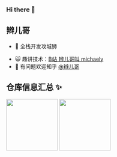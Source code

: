 ### Hi there 👋

<!--
**michaelycy/michaelycy** is a ✨ _special_ ✨ repository because its `README.md` (this file) appears on your GitHub profile.

Here are some ideas to get you started:

- 🔭 I’m currently working on ...
- 🌱 I’m currently learning ...
- 👯 I’m looking to collaborate on ...
- 🤔 I’m looking for help with ...
- 💬 Ask me about ...
- 📫 How to reach me: ...
- 😄 Pronouns: ...
- ⚡ Fun fact: ...
-->

## 辫儿哥

- 🔭 全栈开发攻城狮
<!-- - 🌱 热爱分享 <a href="" target="_blank">公众号『 辫儿哥叫 Michaely 』</a>-->
- 😺 趣讲技术：<a href="https://space.bilibili.com/[12890453](https://space.bilibili.com/58574608)" target="_blank">B站 辫儿哥叫 michaely</a>
- 🤔 有问题欢迎知乎 <a href="https://www.zhihu.com/people/maxsmu" target="_blank">@辫儿哥</a>

## 仓库信息汇总 ✨

<img align="" height="137px" src="https://github-readme-stats.vercel.app/api?username=michaelycy&hide_title=true&hide_border=true&show_icons=true&include_all_commits=true&theme=solarized-dark&locale=cn" />

<img align="" height="137px" src="https://github-readme-stats.vercel.app/api/top-langs/?username=michaelycy&hide_title=true&hide_border=true&layout=compact&theme=solarized-dark&locale=cn" />

